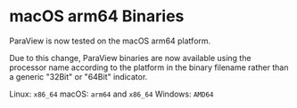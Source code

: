 # macOS arm64 Binaries

ParaView is now tested on the macOS arm64 platform.

Due to this change, ParaView binaries are now available using the processor
name according to the platform in the binary filename rather than a generic
"32Bit" or "64Bit" indicator.

Linux: `x86_64`
macOS: `arm64` and `x86_64`
Windows: `AMD64`
